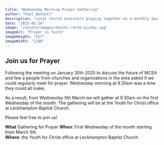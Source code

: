 ```yaml
---
title: "Wednesday Morning Prayer Gathering"
author: "Paul Bennett"
description: "Local church ministers praying together on a monthly basis"
date: "2025-02-24"
image: "/assets/images/daniel-reche-pixaby.jpg"
imageAlt: "Prayer in faith"
imageHeight: "827"
imageWidth: "1280"
---
```


## Join us for Prayer

Following the meeting on January 30th 2025 to discuss the future of MCEA and few a people from churches and organisations in the area asked if we could regularly meet for prayer. Wednesday morning at 9.30am was a time they could all make,

As a result, from Wednesday 5th March we will gather at 9.30am on the first Wednesday of the month. The gathering will be at the Youth for Christ office at Leckhampton Baptist Church. 

Please feel free to join us!

**What** Gathering for Prayer
**When:** First Wednesday of the month starting from March 5th  
**Where:** the Youth for Christ office at Leckhampton Baptist Church